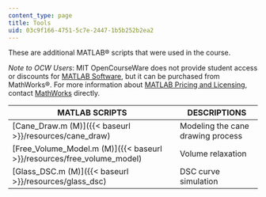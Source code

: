 ```yaml
---
content_type: page
title: Tools
uid: 03c9f166-4751-5c7e-2447-1b5b252b2ea2
---
```


These are additional MATLAB® scripts that were used in the course.

_Note to OCW Users_: MIT OpenCourseWare does not provide student access or discounts for [MATLAB Software](http://www.mathworks.com/products/matlab/), but it can be purchased from MathWorks®. For more information about [MATLAB Pricing and Licensing](http://www.mathworks.com/products/matlab/pricing_licensing.html?s_iid=ML2012_pricing_a#commercial_use), contact [MathWorks](http://www.mathworks.com/index.html) directly.

| MATLAB SCRIPTS | DESCRIPTIONS |
| --- | --- |
| [Cane\_Draw.m (M)]({{< baseurl >}}/resources/cane_draw) | Modeling the cane drawing process |
| [Free\_Volume\_Model.m (M)]({{< baseurl >}}/resources/free_volume_model) | Volume relaxation |
| [Glass\_DSC.m (M)]({{< baseurl >}}/resources/glass_dsc) | DSC curve simulation